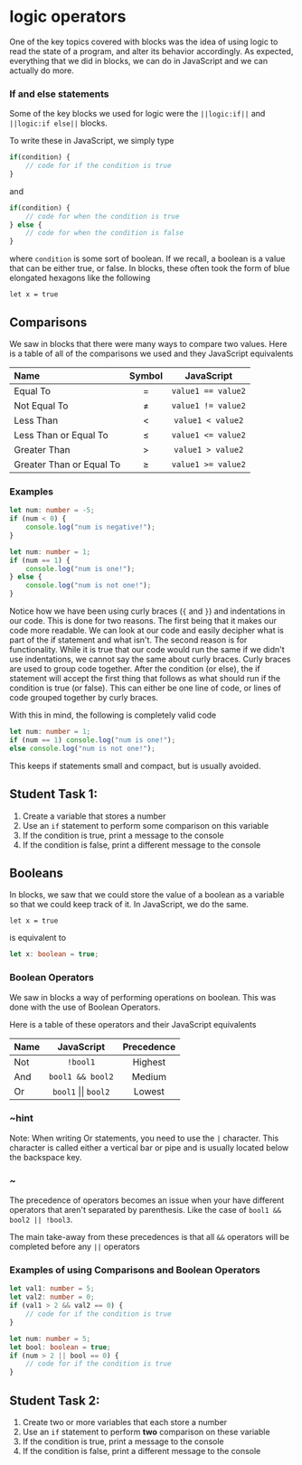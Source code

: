 # logic operators

One of the key topics covered with blocks was the idea of using logic to read the state of a program, and alter its behavior accordingly. As expected, everything that we did in blocks, we can do in JavaScript and we can actually do more.

### If and else statements 

Some of the key blocks we used for logic were the ``||logic:if||`` and ``||logic:if else||`` blocks.

To write these in JavaScript, we simply type

```typescript
if(condition) {
	// code for if the condition is true
}
```

and

```typescript
if(condition) {
	// code for when the condition is true
} else {
	// code for when the condition is false
}
``` 
where `condition` is some sort of boolean. If we recall, a boolean is a value that can be either true, or false. In blocks, these often took the form of blue elongated hexagons like the following

```block
let x = true
```


## Comparisons

We saw in blocks that there were many ways to compare two values. Here is a table of all of the comparisons we used and they JavaScript equivalents

|Name 						|Symbol |JavaScript 		|
|:---						|:---:	|:---:				|
|Equal To 					|=		|`value1 == value2`	|
|Not Equal To 				|&ne;	|`value1 != value2`	|
|Less Than 					|<		|`value1 < value2`	|
|Less Than or Equal To		|&le;	|`value1 <= value2`	|
|Greater Than 				|>		|`value1 > value2`	|
|Greater Than or Equal To	|&ge;	|`value1 >= value2`	|  

### Examples

```typescript
let num: number = -5;
if (num < 0) {
    console.log("num is negative!");
} 
```

```typescript
let num: number = 1;
if (num == 1) {
    console.log("num is one!");
} else {
    console.log("num is not one!");
}
```

Notice how we have been using curly braces (`{` and `}`) and indentations in our code. This is done for two reasons. The first being that it makes our code more readable. We can look at our code and easily decipher what is part of the if statement and what isn't. The second reason is for functionality. While it is true that our code would run the same if we didn't use indentations, we cannot say the same about curly braces. Curly braces are used to group code together. After the condition (or else), the if statement will accept the first thing that follows as what should run if the condition is true (or false). This can either be one line of code, or lines of code grouped together by curly braces. 

With this in mind, the following is completely valid code

```typescript
let num: number = 1;
if (num == 1) console.log("num is one!");
else console.log("num is not one!");
```

This keeps if statements small and compact, but is usually avoided.

## Student Task 1:

1. Create a variable that stores a number
2. Use an `if` statement to perform some comparison on this variable
3. If the condition is true, print a message to the console
4. If the condition is false, print a different message to the console

## Booleans

In blocks, we saw that we could store the value of a boolean as a variable so that we could keep track of it. In JavaScript, we do the same.

```block
let x = true
```

is equivalent to 

```typescript
let x: boolean = true;
```

### Boolean Operators

We saw in blocks a way of performing operations on boolean. This was done with the use of Boolean Operators. 

Here is a table of these operators and their JavaScript equivalents

|Name 	|JavaScript 					|Precedence |
|:---	|:---:							|:---:		|
|Not 	|`!bool1`						|Highest	|
|And	|`bool1 && bool2`				|Medium		|
|Or 	|`bool1` &vert;&vert; `bool2` 	|Lowest		|

### ~hint

Note: When writing Or statements, you need to use the `|` character. This character is called either a vertical bar or pipe and is usually located below the backspace key.

### ~

The precedence of operators becomes an issue when your have different operators that aren't separated by parenthesis. Like the case of `bool1 && bool2 || !bool3`. 

The main take-away from these precedences is that all `&&` operators will be completed before any `||` operators



### Examples of using Comparisons and Boolean Operators

```typescript
let val1: number = 5;
let val2: number = 0;
if (val1 > 2 && val2 == 0) {
	// code for if the condition is true
}
```

```typescript
let num: number = 5;
let bool: boolean = true;
if (num > 2 || bool == 0) {
	// code for if the condition is true
}
```


## Student Task 2:

1. Create two or more variables that each store a number
2. Use an `if` statement to perform **two** comparison on these variable
3. If the condition is true, print a message to the console
4. If the condition is false, print a different message to the console
